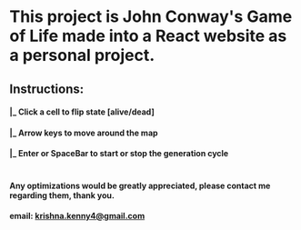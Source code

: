 #  This project is John Conway's Game of Life made into a React website as a personal project.

##  Instructions:
####    |_  Click a cell to flip state [alive/dead]
####    |_  Arrow keys to move around the map
####    |_  Enter or SpaceBar to start or stop the generation cycle
# 
####  Any optimizations would be greatly appreciated, please contact me regarding them, thank you.
####  email: krishna.kenny4@gmail.com
